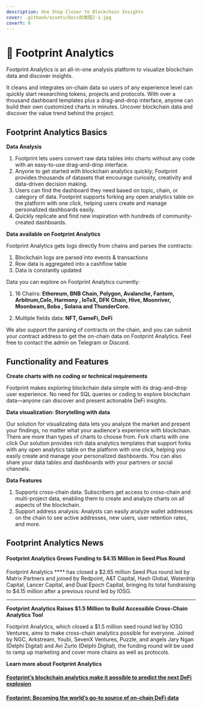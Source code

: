 ```yaml
---
description: One Step Closer to Blockchain Insights
cover: .gitbook/assets/Docs封面图2-1.jpg
coverY: 0
---
```


# 👣 Footprint Analytics

Footprint Analytics is an all-in-one analysis platform to visualize blockchain data and discover insights.&#x20;

It cleans and integrates on-chain data so users of any experience level can quickly start researching tokens, projects and protocols. With over a thousand dashboard templates plus a drag-and-drop interface, anyone can build their own customized charts in minutes. Uncover blockchain data and discover the value trend behind the project.



## **Footprint Analytics Basics**

**Data Analysis**

1. Footprint lets users convert raw data tables into charts without any code with an easy-to-use drag-and-drop interface.
2. Anyone to get started with blockchain analytics quickly; Footprint provides thousands of datasets that encourage curiosity, creativity and data-driven decision making.
3. Users can find the dashboard they need based on topic, chain, or category of data. Footprint supports forking any open analytics table on the platform with one click, helping users create and manage personalized dashboards easily.
4. Quickly replicate and find new inspiration with hundreds of community-created dashboards.

**Data available on Footprint Analytics**

Footprint Analytics gets logs directly from chains and parses the contracts:

1. Blockchain logs are parsed into events & transactions
2. Row data is aggregated into a cashflow table
3. Data is constantly updated

Data you can explore on Footprint Analytics currently:

1.  16 Chains: **Ethereum, BNB Chain, Polygon, Avalanche, Fantom, Arbitrum,Celo, Harmony , loTeX, DFK Chain, Hive, Moonriver, Moonbeam, Boba , Solana and ThunderCore.** &#x20;


2. Multiple fields data: **NFT, GameFi, DeFi**

We also support the parsing of contracts on the chain, and you can submit your contract address to get the on-chain data on Footprint Analytics. Feel free to contact the admin on Telegram or Discord.



## Functionality and Features

**Create charts with no coding or technical requirements**&#x20;

Footprint makes exploring blockchain data simple with its drag-and-drop user experience. No need for SQL queries or coding to explore blockchain data—anyone can discover and present actionable DeFi insights.

**Data visualization: Storytelling with data**&#x20;

Our solution for visualizating data lets you analyze the market and present your findings, no matter what your audience's experience with blockchain. There are more than types of charts to choose from. Fork charts with one click Our solution provides rich data analytics templates that support forks with any open analytics table on the platform with one click, helping you easily create and manage your personalized dashboards. You can also share your data tables and dashboards with your partners or social channels.

**Data Features**

1. Supports cross-chain data: Subscribers get access to cross-chain and multi-project data, enabling them to create and analyze charts on all aspects of the blockchain.
2. Support address analysis: Analysts can easily analyze wallet addresses on the chain to see active addresses, new users, user retention rates, and more.



## Footprint Analytics News

#### Footprint Analytics Grows Funding to $4.15 Million in Seed Plus Round

Footprint Analytics **** has closed a $2.65 million Seed Plus round led by Matrix Partners and joined by Redpoint, A\&T Capital, Hash Global, Waterdrip Capital, Lancer Capital, and Dual Epoch Capital, bringing its total fundraising to $4.15 million after a previous round led by IOSG.

****

**Footprint Analytics Raises $1.5 Million to Build Accessible Cross-Chain Analytics Tool**

Footprint Analytics, which closed a $1.5 million seed round led by IOSG Ventures, aims to make cross-chain analytics possible for everyone. Joined by NGC, Arkstream, Youbi, SevenX Ventures, Puzzle, and angels Jary Ngan (Delphi Digital) and Avi Zurlo (Delphi Digital), the funding round will be used to ramp up marketing and cover more chains as well as protocols.



**Learn more about Footprint Analytics**

#### [Footprint’s blockchain analytics make it possible to predict the next DeFi explosion](https://ambcrypto.com/footprints-blockchain-analytics-makes-it-possible-to-predict-the-next-defi-explosion/)

#### [Footprint: Becoming the world’s go-to source of on-chain DeFi data](https://ambcrypto.com/footprint-becoming-the-worlds-go-to-source-of-on-chain-defi-data/)

